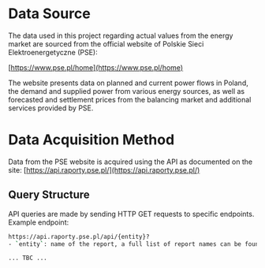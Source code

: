 # Data Source

The data used in this project regarding actual values from the energy market are sourced from the official website of Polskie Sieci Elektroenergetyczne (PSE):

[https://www.pse.pl/home](https://www.pse.pl/home)

The website presents data on planned and current power flows in Poland, the demand and supplied power from various energy sources, as well as forecasted and settlement prices from the balancing market and additional services provided by PSE.

# Data Acquisition Method

Data from the PSE website is acquired using the API as documented on the site: [https://api.raporty.pse.pl/](https://api.raporty.pse.pl/)

## Query Structure

API queries are made by sending HTTP GET requests to specific endpoints. Example endpoint:

```bash
https://api.raporty.pse.pl/api/{entity}?
- `entity`: name of the report, a full list of report names can be found on the website: [https://api.raporty.pse.pl/](https://api.raporty.pse.pl/).

... TBC ...